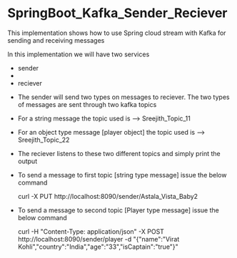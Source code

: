 # SpringBoot_Kafka_Sender_Reciever
This implementation shows how to use Spring cloud stream with Kafka for sending and receiving messages


In this implementation we will have two services

 - sender
 - 
 - reciever
 
* The sender will send two types on messages to reciever. The two types of messages are sent through two kafka topics

* For a string message the topic used is  --> Sreejith_Topic_11

* For an object type message [player object] the topic used is  --> Sreejith_Topic_22

* The reciever listens to these two different topics and simply print the output

* To send a message to first topic [string type message] issue the below command

	curl -X PUT http://localhost:8090/sender/Astala_Vista_Baby2

* To send a message to second topic [Player type message] issue the below command

	curl -H "Content-Type: application/json" -X POST http://localhost:8090/sender/player -d "{\"name\":\"Virat Kohli\",\"country\":\"India\",\"age\":\"33\",\"isCaptain\":\"true\"}"
